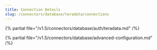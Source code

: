 ```yaml
---
title: Connection Details
slug: /connectors/database/teradata/connections
---
```


{% partial file="/v1.5/connectors/database/auth/teradata.md" /%}

{% partial file="/v1.5/connectors/database/advanced-configuration.md" /%}